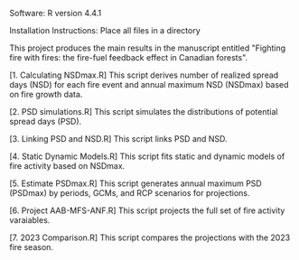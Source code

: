 Software: R version 4.4.1

Installation Instructions: Place all files in a directory

This project produces the main results in the manuscript entitled "Fighting fire with fires: the fire-fuel feedback effect in Canadian forests".

[1. Calculating NSDmax.R]
This script derives number of realized spread days (NSD) for each fire event and annual maximum NSD (NSDmax) based on fire growth data.

[2. PSD simulations.R]
This script simulates the distributions of potential spread days (PSD).

[3. Linking PSD and NSD.R]
This script links PSD and NSD.

[4. Static Dynamic Models.R]
This script fits static and dynamic models of fire activity based on NSDmax.

[5. Estimate PSDmax.R]
This script generates annual maximum PSD (PSDmax) by periods, GCMs, and RCP scenarios for projections.

[6. Project AAB-MFS-ANF.R]
This script projects the full set of fire activity varaiables.

[7. 2023 Comparison.R]
This script compares the projections with the 2023 fire season.
